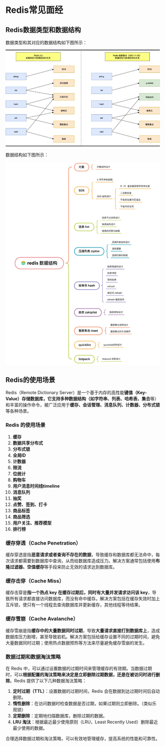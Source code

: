 # Redis常见面经



## Redis数据类型和数据结构

数据类型和其对应的数据结构如下图所示：

![image-20240430192437361](./assets/image-20240430192437361.png)







数据结构如下图所示：



![](.\assets\redis-data-type.jpg)

## Redis的使用场景

Redis（Remote Dictionary Server）是一个基于内存的高性能**键值（Key-Value）**存储数据库，它支持多种数据结构（如**字符串、列表、哈希表、集合**等）和丰富的操作命令，被广泛应用于**缓存、会话管理、消息队列、计数器、分布式锁**等各种场景。



### Redis 的使用场景

1. **缓存**
2. **数据共享分布式**
3. **分布式锁**
4. **全局ID**
5. **计数器**
6. **限流**
7. **位统计**
8. **购物车**
9. **用户消息时间线timeline**
10. **消息队列**
11. **抽奖**
12. **点赞、签到、打卡**
13. **商品标签**
14. **商品筛选**
15. **用户关注、推荐模型**
16. **排行榜**





### 缓存穿透（Cache Penetration）

缓存穿透是指**恶意请求或者查询不存在的数据**，导致缓存和数据库都无法命中，每次请求都需要到数据库中查询，从而给数据库造成压力。解决方案通常包括使用**布隆过滤器、空值缓存**等手段来防止无效的请求达到数据库。

### 缓存击穿（Cache Miss）

缓存击穿是**指一个热点 key 在缓存过期后，同时有大量并发请求访问该 key**，导致所有请求都直接访问数据库，而没有命中缓存。解决方案包括在缓存失效时加上互斥锁，使只有一个线程去查询数据库并更新缓存，其他线程等待结果。

### 缓存雪崩（Cache Avalanche）

缓存雪崩是指**缓存中的大量数据同时过期**，导致**大量请求直接打到数据库上**，造成数据库压力剧增，甚至导致宕机。解决方案包括给缓存设置不同的过期时间，避免大量数据同时过期；使用热点数据预热等方法来尽量避免缓存雪崩的发生。

### 数据过期和数据淘汰策略

在 Redis 中，可以通过设置数据的过期时间来管理缓存的有效期。当数据过期时，可以**根据配置的淘汰策略来决定是立即删除过期数据，还是在被访问时进行删除**。Redis 提供了以下几种数据淘汰策略：

1. **定时过期（TTL）**：设置数据的过期时间，Redis 会在数据到达过期时间后自动删除。
2. **惰性删除**：在访问数据时检查数据是否过期，如果过期则立即删除。（类似乐观锁）
3. **定期删除**：定期地扫描数据库，删除过期的数据。
4. **LRU 淘汰**：根据最近最少使用原则（LRU，Least Recently Used）删除最近最少使用的数据。

合理选择数据过期和淘汰策略，可以有效地管理缓存，提高系统的性能和可靠性。